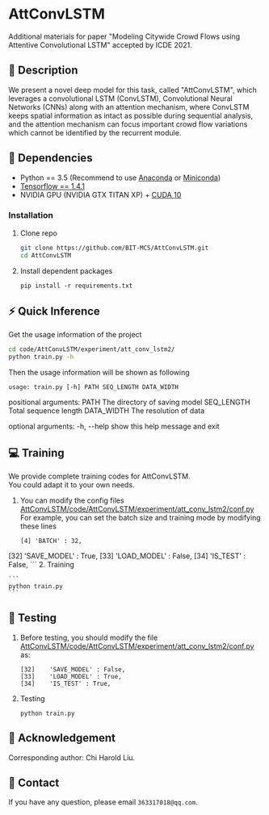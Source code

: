 # AttConvLSTM
Additional materials for paper "Modeling Citywide Crowd Flows using Attentive Convolutional LSTM" accepted by ICDE 2021.
## :page_facing_up: Description
We present a novel deep model for this task, called "AttConvLSTM", which leverages a convolutional LSTM (ConvLSTM), Convolutional Neural Networks (CNNs) along with an attention mechanism, where ConvLSTM keeps spatial information as intact as possible during sequential analysis, and the attention mechanism can focus important crowd flow variations which cannot be identified by the recurrent module.
## :wrench: Dependencies
- Python == 3.5 (Recommend to use [Anaconda](https://www.anaconda.com/download/#linux) or [Miniconda](https://docs.conda.io/en/latest/miniconda.html))
- [Tensorflow == 1.4.1](http://jetware.io/versions/tensorflow:1.4.1)
- NVIDIA GPU (NVIDIA GTX TITAN XP) + [CUDA 10](https://developer.nvidia.com/cuda-downloads)
### Installation
1. Clone repo
    ```bash
    git clone https://github.com/BIT-MCS/AttConvLSTM.git
    cd AttConvLSTM
    ```
2. Install dependent packages
    ```
    pip install -r requirements.txt
    ```
## :zap: Quick Inference

Get the usage information of the project
```bash
cd code/AttConvLSTM/experiment/att_conv_lstm2/
python train.py -h
```
Then the usage information will be shown as following
```
usage: train.py [-h] PATH SEQ_LENGTH DATA_WIDTH
```
positional arguments:
  PATH     The directory of saving model
  SEQ_LENGTH  Total sequence length
  DATA_WIDTH         The resolution of data
 
optional arguments:
  -h, --help   show this help message and exit

## :computer: Training

We provide complete training codes for AttConvLSTM.<br>
You could adapt it to your own needs.

1. You can modify the config files 
[AttConvLSTM/code/AttConvLSTM/experiment/att_conv_lstm2/conf.py](https://github.com/BIT-MCS/AttConvLSTM/code/AttConvLSTM/experiment/att_conv_lstm2/conf.py) 
For example, you can set the batch size and training mode by modifying these lines
	```
	[4] 'BATCH' : 32,
[32]    'SAVE_MODEL' : True,
[33]    'LOAD_MODEL' : False,
[34]    'IS_TEST' : False,
	```
2. Training

	```
	python train.py 
	```

## :checkered_flag: Testing
1. Before testing, you should modify the file [AttConvLSTM/code/AttConvLSTM/experiment/att_conv_lstm2/conf.py](https://github.com/BIT-MCS/AttConvLSTM/code/AttConvLSTM/experiment/att_conv_lstm2/conf.py) as:
	```
    [32]    'SAVE_MODEL' : False,
    [33]    'LOAD_MODEL' : True,
    [34]    'IS_TEST' : True,
	```
2. Testing
	```
	python train.py
	```
## :scroll: Acknowledgement

Corresponding author: Chi Harold Liu.

## :e-mail: Contact

If you have any question, please email `363317018@qq.com`.
